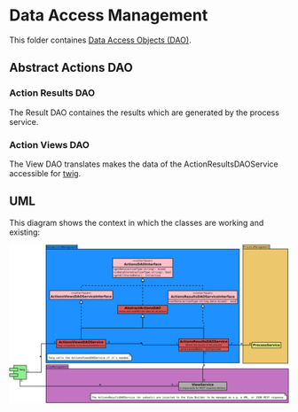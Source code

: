 # Data Access Management
This folder containes [Data Access Objects (DAO)](https://de.wikipedia.org/wiki/Data_Access_Object).

## Abstract Actions DAO

### Action Results DAO
The Result DAO containes the results which are generated by the process service.

### Action Views DAO
The View DAO translates makes the data of the ActionResultsDAOService accessible for [twig](https://twig.symfony.com/).

## UML
This diagram shows the context in which the classes are working and existing:

![Context Class UML Diagram](.meta/context-class-uml.svg)